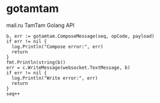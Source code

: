 # gotamtam
mail.ru TamTam Golang API

```
b, err := gotamtam.ComposeMessage(seq, opCode, payload)
if err != nil {
  log.Println("Compose error:", err)
  return
}
fmt.Println(string(b))
err = c.WriteMessage(websocket.TextMessage, b)
if err != nil {
  log.Println("Write error:", err)
  return
}
seq++
```
